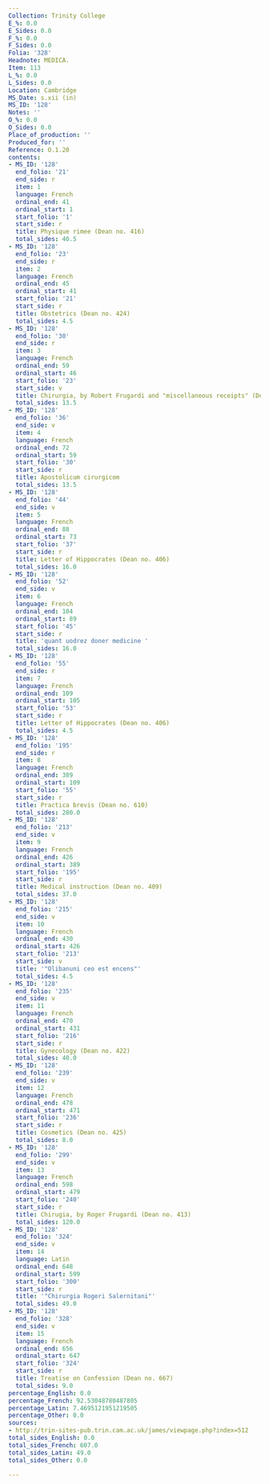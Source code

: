 ```yaml
---
Collection: Trinity College
E_%: 0.0
E_Sides: 0.0
F_%: 0.0
F_Sides: 0.0
Folia: '328'
Headnote: MEDICA.
Item: 113
L_%: 0.0
L_Sides: 0.0
Location: Cambridge
MS_Date: s.xii (in)
MS_ID: '128'
Notes: ''
O_%: 0.0
O_Sides: 0.0
Place_of_production: ''
Produced_for: ''
Reference: O.1.20
contents:
- MS_ID: '128'
  end_folio: '21'
  end_side: r
  item: 1
  language: French
  ordinal_end: 41
  ordinal_start: 1
  start_folio: '1'
  start_side: r
  title: Physique rimee (Dean no. 416)
  total_sides: 40.5
- MS_ID: '128'
  end_folio: '23'
  end_side: r
  item: 2
  language: French
  ordinal_end: 45
  ordinal_start: 41
  start_folio: '21'
  start_side: r
  title: Obstetrics (Dean no. 424)
  total_sides: 4.5
- MS_ID: '128'
  end_folio: '30'
  end_side: r
  item: 3
  language: French
  ordinal_end: 59
  ordinal_start: 46
  start_folio: '23'
  start_side: v
  title: Chirurgia, by Robert Frugardi and "miscellaneous receipts" (Dean no. 413)
  total_sides: 13.5
- MS_ID: '128'
  end_folio: '36'
  end_side: v
  item: 4
  language: French
  ordinal_end: 72
  ordinal_start: 59
  start_folio: '30'
  start_side: r
  title: Apostolicum cirurgicom
  total_sides: 13.5
- MS_ID: '128'
  end_folio: '44'
  end_side: v
  item: 5
  language: French
  ordinal_end: 88
  ordinal_start: 73
  start_folio: '37'
  start_side: r
  title: Letter of Hippocrates (Dean no. 406)
  total_sides: 16.0
- MS_ID: '128'
  end_folio: '52'
  end_side: v
  item: 6
  language: French
  ordinal_end: 104
  ordinal_start: 89
  start_folio: '45'
  start_side: r
  title: 'quant uodrez doner medicine '
  total_sides: 16.0
- MS_ID: '128'
  end_folio: '55'
  end_side: r
  item: 7
  language: French
  ordinal_end: 109
  ordinal_start: 105
  start_folio: '53'
  start_side: r
  title: Letter of Hippocrates (Dean no. 406)
  total_sides: 4.5
- MS_ID: '128'
  end_folio: '195'
  end_side: r
  item: 8
  language: French
  ordinal_end: 389
  ordinal_start: 109
  start_folio: '55'
  start_side: r
  title: Practica brevis (Dean no. 610)
  total_sides: 280.0
- MS_ID: '128'
  end_folio: '213'
  end_side: v
  item: 9
  language: French
  ordinal_end: 426
  ordinal_start: 389
  start_folio: '195'
  start_side: r
  title: Medical instruction (Dean no. 409)
  total_sides: 37.0
- MS_ID: '128'
  end_folio: '215'
  end_side: v
  item: 10
  language: French
  ordinal_end: 430
  ordinal_start: 426
  start_folio: '213'
  start_side: v
  title: '"Olibanuni ceo est encens"'
  total_sides: 4.5
- MS_ID: '128'
  end_folio: '235'
  end_side: v
  item: 11
  language: French
  ordinal_end: 470
  ordinal_start: 431
  start_folio: '216'
  start_side: r
  title: Gynecology (Dean no. 422)
  total_sides: 40.0
- MS_ID: '128'
  end_folio: '239'
  end_side: v
  item: 12
  language: French
  ordinal_end: 478
  ordinal_start: 471
  start_folio: '236'
  start_side: r
  title: Cosmetics (Dean no. 425)
  total_sides: 8.0
- MS_ID: '128'
  end_folio: '299'
  end_side: v
  item: 13
  language: French
  ordinal_end: 598
  ordinal_start: 479
  start_folio: '240'
  start_side: r
  title: Chirugia, by Roger Frugardi (Dean no. 413)
  total_sides: 120.0
- MS_ID: '128'
  end_folio: '324'
  end_side: v
  item: 14
  language: Latin
  ordinal_end: 648
  ordinal_start: 599
  start_folio: '300'
  start_side: r
  title: '"Chirurgia Rogeri Salernitani"'
  total_sides: 49.0
- MS_ID: '128'
  end_folio: '328'
  end_side: v
  item: 15
  language: French
  ordinal_end: 656
  ordinal_start: 647
  start_folio: '324'
  start_side: r
  title: Treatise on Confession (Dean no. 667)
  total_sides: 9.0
percentage_English: 0.0
percentage_French: 92.53048780487805
percentage_Latin: 7.4695121951219505
percentage_Other: 0.0
sources:
- http://trin-sites-pub.trin.cam.ac.uk/james/viewpage.php?index=512
total_sides_English: 0.0
total_sides_French: 607.0
total_sides_Latin: 49.0
total_sides_Other: 0.0

---
```

